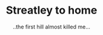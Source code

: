 ---
layout: post
title: "Streatley to home"
subtitle: "..the first hill almost killed me..."
tags: walk photos
---